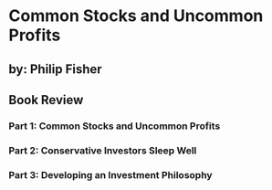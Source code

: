 # Common Stocks and Uncommon Profits 
## by: Philip Fisher

## Book Review

### Part 1: Common Stocks and Uncommon Profits

### Part 2: Conservative Investors Sleep Well

### Part 3: Developing an Investment Philosophy

